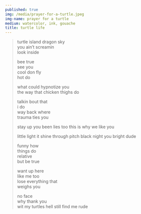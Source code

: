 ```yaml
---
published: true
img: /media/prayer-for-a-turtle.jpeg
img-name: prayer for a turtle
medium: watercolor, ink, gouache
title: turtle life
---  
```

    

> turtle island
> dragon sky  
> you ain’t screamin  
> look inside  
>  
> bee true  
> see you  
> cool don fly  
> hot do  
> 
> what could 
> hypnotize you  
> the way that 
> chicken thighs do
>  
> talkin bout that  
> i do  
> way back where  
> trauma ties you
> 
> stay up
> you been lies too
> this is why 
> we like you
> 
> little light
> it shine through
> pitch black night
> you bright dude
>  
> funny how  
> things do  
> relative  
> but be true  
>  
> want up here  
> like me too  
> lose everything that  
> weighs you  
>   
> no face  
> why thank you  
> wit my turtles hell still find me rude